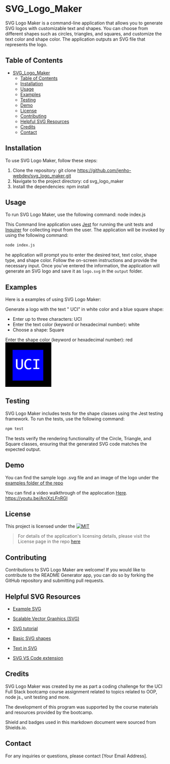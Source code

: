 # SVG_Logo_Maker

SVG Logo Maker is a command-line application that allows you to generate SVG logos with customizable text and shapes. You can choose from different shapes such as circles, triangles, and squares, and customize the text color and shape color. The application outputs an SVG file that represents the logo.

## Table of Contents

- [SVG\_Logo\_Maker](#svg_logo_maker)
  - [Table of Contents](#table-of-contents)
  - [Installation](#installation)
  - [Usage](#usage)
  - [Examples](#examples)
  - [Testing](#testing)
  - [Demo](#demo)
  - [License](#license)
  - [Contributing](#contributing)
  - [Helpful SVG Resources](#helpful-svg-resources)
  - [Credits](#credits)
  - [Contact](#contact)

## Installation

To use SVG Logo Maker, follow these steps:

1. Clone the repository: git clone <https://github.com/jenho-webdev/svg_logo_maker.git>
2. Navigate to the project directory: cd svg_logo_maker
3. Install the dependencies: npm install

## Usage

To run SVG Logo Maker, use the following command:
node index.js

This Command line application uses [Jest](https://www.npmjs.com/package/jest) for running the unit tests and [Inquirer](https://www.npmjs.com/package/inquirer/v/8.2.4) for collecting input from the user. The application will be invoked by using the following command:

```bash
node index.js
```

he application will prompt you to enter the desired text, text color, shape type, and shape color. Follow the on-screen instructions and provide the necessary input. Once you've entered the information, the application will generate an SVG logo and save it as `logo.svg` in the `output` folder.

## Examples

Here is a examples of using SVG Logo Maker:

Generate a logo with the text " UCI" in white color and a blue square shape:

- Enter up to three characters: UCI
- Enter the text color (keyword or hexadecimal number): white
- Choose a shape: Square

Enter the shape color (keyword or hexadecimal number): red
![sample logo](examples/UCI_TXT_WHITE_SQ_BLUE_SVG_LOGO.png)

## Testing

SVG Logo Maker includes tests for the shape classes using the Jest testing framework. To run the tests, use the following command:

```bash
npm test
```

The tests verify the rendering functionality of the Circle, Triangle, and Square classes, ensuring that the generated SVG code matches the expected output.

## Demo

You can find the sample logo .svg file and an image of the logo under the [examples folder of the repo](./examples/)

You can find a video walkthrough of the applocation [Here](https://youtu.be/AniXzLFnRGI).
<https://youtu.be/AniXzLFnRGI>

## License

This project is licensed under the [![MIT](https://img.shields.io/badge/License-MIT-lightgrey.svg)](https://github.com/jenho-webdev/svg_logo_maker/blob/main/LICENSE)

> For details of the application's licensing details, please visit the License page in the repo [here](https://github.com/jenho-webdev/svg_logo_maker/blob/main/LICENSE)

## Contributing

Contributions to SVG Logo Maker are welcome! If you would like to contribute to the README Generator app, you can do so by forking the GitHub repository and submitting pull requests.

## Helpful SVG Resources

- [Example SVG](https://static.fullstack-bootcamp.com/fullstack-ground/module-10/circle.svg)

- [Scalable Vector Graphics (SVG)](https://en.wikipedia.org/wiki/Scalable_Vector_Graphics)

- [SVG tutorial](https://developer.mozilla.org/en-US/docs/Web/SVG/Tutorial)
- [Basic SVG shapes](https://developer.mozilla.org/en-US/docs/Web/SVG/Tutorial/Basic_Shapes)

- [Text in SVG](https://developer.mozilla.org/en-US/docs/Web/SVG/Tutorial/Texts)

- [SVG VS Code extension](https://marketplace.visualstudio.com/items?itemName=jock.svg)

## Credits

SVG Logo Maker was created by me as part a coding challenge for the UCI Full Stack bootcamp course assignment related to topics related to OOP, node js., unit testing and more.

The development of this program was supported by the course materials and resources provided by the bootcamp.

Shield and badges used in this markdown document were sourced from Shields.io.

## Contact

For any inquiries or questions, please contact [Your Email Address].
